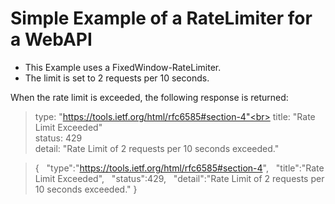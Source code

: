 # Simple Example of a RateLimiter for a WebAPI

* This Example uses a FixedWindow-RateLimiter.
* The limit is set to 2 requests per 10 seconds.

When the rate limit is exceeded, the following response is returned:

>  type:  "https://tools.ietf.org/html/rfc6585#section-4"<br>
>  title:  "Rate Limit Exceeded"<br>
>  status:  429<br>
>  detail:  "Rate Limit of 2 requests per 10 seconds exceeded."<br>

>{
> &nbsp; "type":"https://tools.ietf.org/html/rfc6585#section-4",
> &nbsp; "title":"Rate Limit Exceeded",
> &nbsp; "status":429,
> &nbsp; "detail":"Rate Limit of 2 requests per 10 seconds exceeded."
> }
